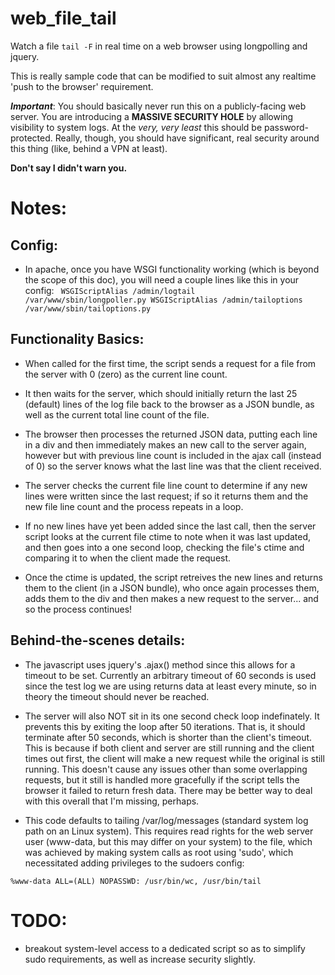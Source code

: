 # web_file_tail
Watch a file `tail -F` in real time on a web browser using longpolling and jquery.

This is really sample code that can be modified to suit almost any realtime 'push to the browser' requirement.

**_Important_**: You should basically never run this on a publicly-facing web server.  You are introducing a **MASSIVE SECURITY HOLE** by allowing visibility to system logs.  At the _very, very least_ this should be password-protected.  Really, though, you should have significant, real security around this thing (like, behind a VPN at least).

**Don't say I didn't warn you.**

# Notes:
## Config:
 * In apache, once you have WSGI functionality working (which is beyond the scope of this doc), you will need a couple lines like this in your config:
 	<code>
    WSGIScriptAlias /admin/logtail /var/www/sbin/longpoller.py
    WSGIScriptAlias /admin/tailoptions /var/www/sbin/tailoptions.py
	</code>

## Functionality Basics:
 * When called for the first time, the script sends a request for a file from the server with 0 (zero) as the current line count.

 * It then waits for the server, which should initially return the last 25 (default) lines of the log file back to the browser as a JSON bundle, as well as the current total line count of the file.

 * The browser then processes the returned JSON data, putting each line in a div and then immediately makes an new call to the server again, however but with previous line count is included in the ajax call (instead of 0) so the server knows what the last line was that the client received.

 * The server checks the current file line count to determine if any new lines were written since the last request; if so it returns them and the new file line count and the process repeats in a loop.

 * If no new lines have yet been added since the last call, then the server script looks at the current file ctime to note when it was last updated, and then goes into a one second loop, checking the file's ctime and comparing it to when the client made the request.

 * Once the ctime is updated, the script retreives the new lines and returns them to the client (in a JSON bundle), who once again processes them, adds them to the div and then makes a new request to the server... and so the process continues!

## Behind-the-scenes details:
 * The javascript uses jquery's .ajax() method since this allows for a timeout to be set. Currently an arbitrary timeout of 60 seconds is used since the test log we are using returns data at least every minute, so in theory the timeout should never be reached.

 * The server will also NOT sit in its one second check loop indefinately. It prevents this by exiting the loop after 50 iterations. That is, it should terminate after 50 seconds, which is shorter than the client's timeout. This is because if both client and server are still running and the client times out first, the client will make a new request while the original is still running. This doesn't cause any issues other than some overlapping requests, but it still is handled more gracefully if the script tells the browser it failed to return fresh data.  There may be better way to deal with this overall that I'm missing, perhaps.

 * This code defaults to tailing /var/log/messages (standard system log path on an Linux system). This requires read rights for the web server user (www-data, but this may differ on your system) to the file, which was achieved by making system calls as root using 'sudo', which necessitated adding privileges to the sudoers config:

  `%www-data ALL=(ALL) NOPASSWD: /usr/bin/wc, /usr/bin/tail`

# TODO:
* breakout system-level access to a dedicated script so as to simplify sudo requirements, as well as increase security slightly.
